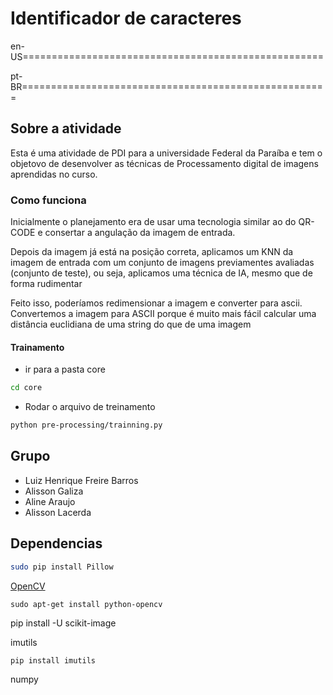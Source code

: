 # Identificador de caracteres

en-US====================================================





pt-BR=====================================================

## Sobre a atividade
Esta é uma atividade de PDI para a universidade Federal da Paraíba e tem o objetovo de desenvolver as técnicas de Processamento digital de imagens aprendidas no curso.

### Como funciona

Inicialmente o planejamento era de usar uma tecnologia similar ao do QR-CODE e consertar a angulação da imagem de entrada.

Depois da imagem já está na posição correta, aplicamos um KNN da imagem de entrada com um conjunto de imagens previamentes avaliadas (conjunto de teste), ou seja, aplicamos uma técnica de IA, mesmo que de forma rudimentar


Feito isso, poderíamos redimensionar a imagem e converter para ascii.
Convertemos a imagem para ASCII porque é muito mais fácil calcular uma distância euclidiana de uma string do que de uma imagem

#### Trainamento
- ir para a pasta core
```sh
cd core
```

- Rodar o arquivo de treinamento
```sh
python pre-processing/trainning.py
```

## Grupo
- Luiz Henrique Freire Barros
- Alisson Galiza
- Aline Araujo
- Alisson Lacerda

## Dependencias
```sh
sudo pip install Pillow
```

[OpenCV](https://docs.opencv.org/3.0-beta/index.html)
```
sudo apt-get install python-opencv
```

pip install -U scikit-image


imutils
```sh
pip install imutils
```
numpy